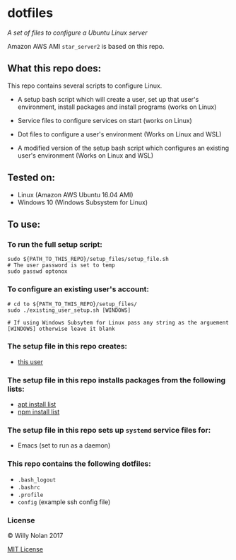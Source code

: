# dotfiles
*A set of files to configure a Ubuntu Linux server*
 
Amazon AWS AMI `star_server2` is based on this repo.

## What this repo does:
This repo contains several scripts to configure Linux.
- A setup bash script which will create a user, set up that user's environment, install packages and install programs (works on Linux)

- Service files to configure services on start (works on Linux)

- Dot files to configure a user's environment (Works on Linux and WSL)

- A modified version of the setup bash script which configures an existing user's environment (Works on Linux and WSL)
 
## Tested on:
- Linux (Amazon AWS Ubuntu 16.04 AMI)
- Windows 10 (Windows Subsystem for Linux)

## To use:
### To run the full setup script:
```shell
sudo ${PATH_TO_THIS_REPO}/setup_files/setup_file.sh
# The user password is set to temp
sudo passwd optonox
```

### To configure an existing user's account:
```shell
# cd to ${PATH_TO_THIS_REPO}/setup_files/
sudo ./existing_user_setup.sh [WINDOWS]

# If using Windows Subsytem for Linux pass any string as the arguement [WINDOWS] otherwise leave it blank
```

### The setup file in this repo creates:
- [this user](setup_files/setup_file.sh#L5)

### The setup file in this repo installs packages from the following lists:
- [apt install list](setup_files/apt_files.txt)
- [npm install list](setup_files/npm_files.txt)

### The setup file in this repo sets up `systemd` service files for:
- Emacs (set to run as a daemon)

### This repo contains the following dotfiles:
- `.bash_logout`
- `.bashrc`
- `.profile`
- `config` (example ssh config file)

### License

:copyright: Willy Nolan 2017 

[MIT License](http://en.wikipedia.org/wiki/MIT_License)

